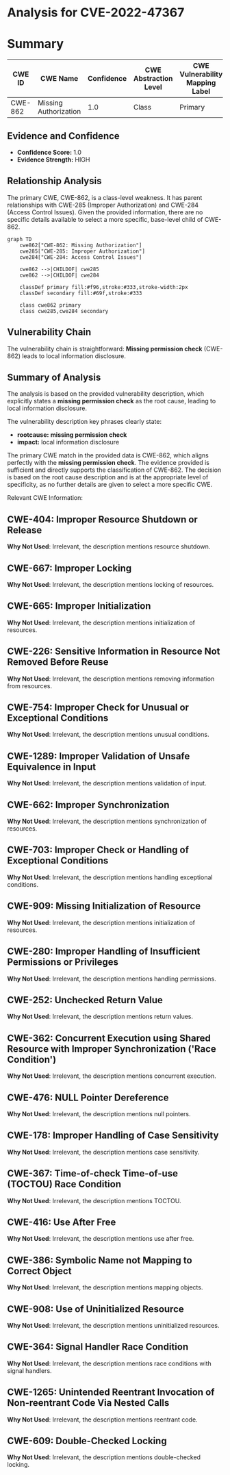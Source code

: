 # Analysis for CVE-2022-47367

# Summary
| CWE ID | CWE Name | Confidence | CWE Abstraction Level | CWE Vulnerability Mapping Label | CWE-Vulnerability Mapping Notes |
|---|---|---|---|---|---|
| CWE-862 | Missing Authorization | 1.0 | Class | Primary | Allowed-with-Review |

## Evidence and Confidence

*   **Confidence Score:** 1.0
*   **Evidence Strength:** HIGH

## Relationship Analysis
The primary CWE, CWE-862, is a class-level weakness. It has parent relationships with CWE-285 (Improper Authorization) and CWE-284 (Access Control Issues). Given the provided information, there are no specific details available to select a more specific, base-level child of CWE-862.

```mermaid
graph TD
    cwe862["CWE-862: Missing Authorization"]
    cwe285["CWE-285: Improper Authorization"]
    cwe284["CWE-284: Access Control Issues"]
    
    cwe862 -->|CHILDOF| cwe285
    cwe862 -->|CHILDOF| cwe284
    
    classDef primary fill:#f96,stroke:#333,stroke-width:2px
    classDef secondary fill:#69f,stroke:#333
    
    class cwe862 primary
    class cwe285,cwe284 secondary
```

## Vulnerability Chain
The vulnerability chain is straightforward: **Missing permission check** (CWE-862) leads to local information disclosure.

## Summary of Analysis
The analysis is based on the provided vulnerability description, which explicitly states a **missing permission check** as the root cause, leading to local information disclosure.

The vulnerability description key phrases clearly state:
*   **rootcause:** **missing permission check**
*   **impact:** local information disclosure

The primary CWE match in the provided data is CWE-862, which aligns perfectly with the **missing permission check**. The evidence provided is sufficient and directly supports the classification of CWE-862. The decision is based on the root cause description and is at the appropriate level of specificity, as no further details are given to select a more specific CWE.

Relevant CWE Information:

## CWE-404: Improper Resource Shutdown or Release
**Why Not Used**: Irrelevant, the description mentions resource shutdown.

## CWE-667: Improper Locking
**Why Not Used**: Irrelevant, the description mentions locking of resources.

## CWE-665: Improper Initialization
**Why Not Used**: Irrelevant, the description mentions initialization of resources.

## CWE-226: Sensitive Information in Resource Not Removed Before Reuse
**Why Not Used**: Irrelevant, the description mentions removing information from resources.

## CWE-754: Improper Check for Unusual or Exceptional Conditions
**Why Not Used**: Irrelevant, the description mentions unusual conditions.

## CWE-1289: Improper Validation of Unsafe Equivalence in Input
**Why Not Used**: Irrelevant, the description mentions validation of input.

## CWE-662: Improper Synchronization
**Why Not Used**: Irrelevant, the description mentions synchronization of resources.

## CWE-703: Improper Check or Handling of Exceptional Conditions
**Why Not Used**: Irrelevant, the description mentions handling exceptional conditions.

## CWE-909: Missing Initialization of Resource
**Why Not Used**: Irrelevant, the description mentions initialization of resources.

## CWE-280: Improper Handling of Insufficient Permissions or Privileges
**Why Not Used**: Irrelevant, the description mentions handling permissions.

## CWE-252: Unchecked Return Value
**Why Not Used**: Irrelevant, the description mentions return values.

## CWE-362: Concurrent Execution using Shared Resource with Improper Synchronization ('Race Condition')
**Why Not Used**: Irrelevant, the description mentions concurrent execution.

## CWE-476: NULL Pointer Dereference
**Why Not Used**: Irrelevant, the description mentions null pointers.

## CWE-178: Improper Handling of Case Sensitivity
**Why Not Used**: Irrelevant, the description mentions case sensitivity.

## CWE-367: Time-of-check Time-of-use (TOCTOU) Race Condition
**Why Not Used**: Irrelevant, the description mentions TOCTOU.

## CWE-416: Use After Free
**Why Not Used**: Irrelevant, the description mentions use after free.

## CWE-386: Symbolic Name not Mapping to Correct Object
**Why Not Used**: Irrelevant, the description mentions mapping objects.

## CWE-908: Use of Uninitialized Resource
**Why Not Used**: Irrelevant, the description mentions uninitialized resources.

## CWE-364: Signal Handler Race Condition
**Why Not Used**: Irrelevant, the description mentions race conditions with signal handlers.

## CWE-1265: Unintended Reentrant Invocation of Non-reentrant Code Via Nested Calls
**Why Not Used**: Irrelevant, the description mentions reentrant code.

## CWE-609: Double-Checked Locking
**Why Not Used**: Irrelevant, the description mentions double-checked locking.